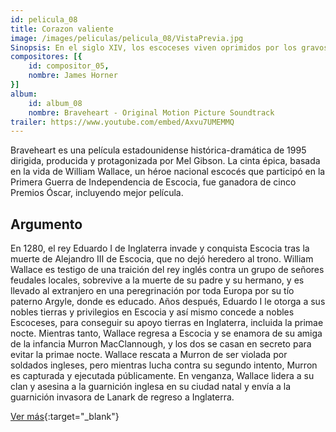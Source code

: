 ```yaml
---
id: pelicula_08
title: Corazon valiente
image: /images/peliculas/pelicula_08/VistaPrevia.jpg
Sinopsis: En el siglo XIV, los escoceses viven oprimidos por los gravosos tributos y las injustas leyes impuestas por los ingleses. William Wallace es un joven escocés que regresa a su tierra despues de muchos años de ausencia. Siendo un niño, toda su familia fue asesinada por los ingleses, razón por la cual se fue a vivir lejos con un tío suyo. (FILMAFFINITY)
compositores: [{
    id: compositor_05,
    nombre: James Horner
}]
album:
    id: album_08
    nombre: Braveheart - Original Motion Picture Soundtrack
trailer: https://www.youtube.com/embed/Axvu7UMEMMQ
---
```


Braveheart es una película estadounidense histórica-dramática de 1995 dirigida, producida y protagonizada por Mel Gibson. La cinta épica, basada en la vida de William Wallace, un héroe nacional escocés que participó en la Primera Guerra de Independencia de Escocia, fue ganadora de cinco Premios Óscar, incluyendo mejor película.

## Argumento

En 1280, el rey Eduardo I de Inglaterra invade y conquista Escocia tras la muerte de Alejandro III de Escocia, que no dejó heredero al trono. William Wallace es testigo de una traición del rey inglés contra un grupo de señores feudales locales, sobrevive a la muerte de su padre y su hermano, y es llevado al extranjero en una peregrinación por toda Europa por su tío paterno Argyle, donde es educado. Años después, Eduardo I le otorga a sus nobles tierras y privilegios en Escocia y así mismo concede a nobles Escoceses, para conseguir su apoyo tierras en Inglaterra, incluida la primae nocte. Mientras tanto, Wallace regresa a Escocia y se enamora de su amiga de la infancia Murron MacClannough, y los dos se casan en secreto para evitar la primae nocte. Wallace rescata a Murron de ser violada por soldados ingleses, pero mientras lucha contra su segundo intento, Murron es capturada y ejecutada públicamente. En venganza, Wallace lidera a su clan y asesina a la guarnición inglesa en su ciudad natal y envía a la guarnición invasora de Lanark de regreso a Inglaterra.

[Ver más](https://es.wikipedia.org/wiki/Braveheart){:target="_blank"}